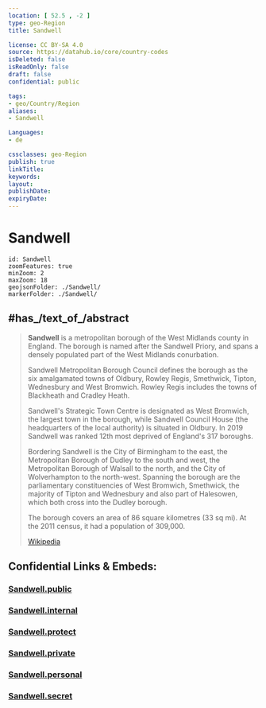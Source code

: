 ```yaml
---
location: [ 52.5 , -2 ] 
type: geo-Region
title: Sandwell

license: CC BY-SA 4.0
source: https://datahub.io/core/country-codes
isDeleted: false
isReadOnly: false
draft: false
confidential: public

tags:
- geo/Country/Region
aliases:
- Sandwell

Languages:
- de

cssclasses: geo-Region
publish: true
linkTitle: 
keywords: 
layout: 
publishDate: 
expiryDate: 
---
```


# Sandwell

```leaflet
id: Sandwell
zoomFeatures: true 
minZoom: 2 
maxZoom: 18
geojsonFolder: ./Sandwell/
markerFolder: ./Sandwell/
```


## #has_/text_of_/abstract 

> **Sandwell** is a metropolitan borough of the West Midlands county in England. 
> The borough is named after the Sandwell Priory, 
> and spans a densely populated part of the West Midlands conurbation. 
> 
> Sandwell Metropolitan Borough Council defines the borough as 
> the six amalgamated towns of Oldbury, Rowley Regis, Smethwick, Tipton, Wednesbury and West Bromwich. 
> Rowley Regis includes the towns of Blackheath and Cradley Heath.
>
> Sandwell's Strategic Town Centre is designated as West Bromwich, 
> the largest town in the borough, while Sandwell Council House 
> (the headquarters of the local authority) is situated in Oldbury. 
> In 2019 Sandwell was ranked 12th most deprived of England's 317 boroughs.
>
> Bordering Sandwell is the City of Birmingham to the east, 
> the Metropolitan Borough of Dudley to the south and west, 
> the Metropolitan Borough of Walsall to the north, and the City of Wolverhampton to the north-west. Spanning the borough are the parliamentary constituencies of West Bromwich, Smethwick, the majority of Tipton and Wednesbury and also part of Halesowen, which both cross into the Dudley borough.
>
> The borough covers an area of 86 square kilometres (33 sq mi). At the 2011 census, it had a population of 309,000.
>
> [Wikipedia](https://en.wikipedia.org/wiki/Sandwell)


## Confidential Links & Embeds: 

### [Sandwell.public](/_public/\Earth\Continent\Europe\Europe~North\UK\England\Regions~England\West_Midlands,RegionSandwell.public.md) 

### [Sandwell.internal](/_internal/\Earth\Continent\Europe\Europe~North\UK\England\Regions~England\West_Midlands,RegionSandwell.internal.md) 

### [Sandwell.protect](/_protect/\Earth\Continent\Europe\Europe~North\UK\England\Regions~England\West_Midlands,RegionSandwell.protect.md) 

### [Sandwell.private](/_private/\Earth\Continent\Europe\Europe~North\UK\England\Regions~England\West_Midlands,RegionSandwell.private.md) 

### [Sandwell.personal](/_personal/\Earth\Continent\Europe\Europe~North\UK\England\Regions~England\West_Midlands,RegionSandwell.personal.md) 

### [Sandwell.secret](/_secret/\Earth\Continent\Europe\Europe~North\UK\England\Regions~England\West_Midlands,RegionSandwell.secret.md)

